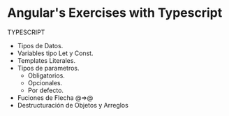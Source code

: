 # Angular's Exercises with Typescript

TYPESCRIPT

- Tipos de Datos.
- Variables tipo Let y Const.
- Templates Literales.
- Tipos de parametros.
  * Obligatorios.
  * Opcionales.
  * Por defecto.
- Fuciones de Flecha @=>@
- Destructuración de Objetos y Arreglos
  
